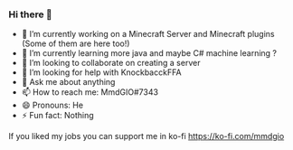 ### Hi there 👋



- 🔭 I’m currently working on a Minecraft Server and Minecraft plugins (Some of them are here too!)
- 🌱 I’m currently learning more java and maybe C# machine learning ?
- 👯 I’m looking to collaborate on creating a server
- 🤔 I’m looking for help with KnockbacckFFA
- 💬 Ask me about anything
- 📫 How to reach me: MmdGIO#7343
- 😄 Pronouns: He
- ⚡ Fun fact: Nothing

If you liked my jobs you can support me in ko-fi
https://ko-fi.com/mmdgio
